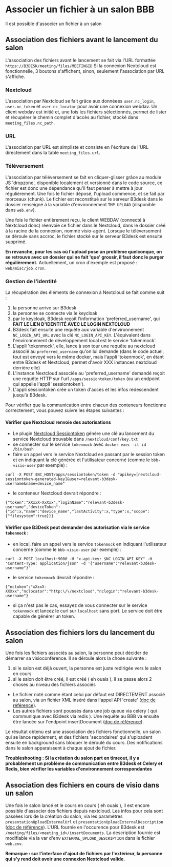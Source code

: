 # Associer un fichier à un salon BBB

Il est possible d'associer un fichier à un salon
## Association des fichiers avant le lancement du salon

L'association des fichiers avant le lancement se fait via l'URL formattée
`https://B3DESK/meeting/files/MEETINGID`
Si la connexion Nextcloud est fonctionnelle, 3 boutons s'affichent, sinon, seulement l'association par URL s'affiche.

### Nextcloud
L'association par Nextcloud se fait grâce aux donnéees `user.nc_login`, `user.nc_token` et `user.nc_locator` pour avoir une connexion webdav.
Un client webdav est initié et, une fois les fichiers sélectionnés, permet de lister et récupérer le chemin complet d'accès au fichier, stocké dans `meeting_files.nc_path`.

### URL
L'association par URL est simpliste et consiste en l'écriture de l'URL directement dans la table `meeting_files.url`.

### Téléversement
L'association par téléversement se fait en cliquer-glisser grâce au module JS 'dropzone', disponible localement et versionné dans le code source, ce fichier est donc une dépendance qu'il faut penser à mettre à jour régulièrement.
Une fois le fichier déposé, l'upload commence, et se fait par morceaux (chunk).
Le fichier est reconstitué sur le serveur B3desk dans le dossier renseigné à la variable d'environnement `TMP_UPLOAD` (disponible dans `web.env`).

Une fois le fichier entièrement reçu, le client WEBDAV (connecté à Nextcloud donc) réenvoie ce fichier dans le Nextcloud, dans le dossier créé à la racine de la connexion, nommé visio-agent.
Lorsque le téléversement se déroule sans accroc, le fichier stocké sur le serveur B3desk est ensuite supprimé.

**En revanche, pour les cas où l'upload pose un problème quelconque, on se retrouve avec un dossier qui ne fait 'que' grossir, il faut donc le purger régulièrement.**
Actuellement, un cron d'exemple est proposé : `web/misc/job.cron`.

### Gestion de l'identité

La récupération des éléments de connexion à Nextcloud se fait comme suit :

1. la personne arrive sur B3desk
2. la personne se connecte via le keycloak
3. par le keycloak, B3desk reçoit l'information 'preferred_username', qui **FAIT LE LIEN D'IDENTITÉ AVEC LE LOGIN NEXTCLOUD**
4. B3desk fait ensuite une requête aux variable d'environnement `NC_LOGIN_API_URL` avec la clé `NC_LOGIN_API_KEY`. L'équivalent dans l'environnement de développement local est le service 'tokenmock'.
5. L'appli 'tokenmock', elle, lance à son tour une requête au nextcloud associé au `preferred_username` qu'on lui demande (dans le code actuel, tout est envoyé vers le même docker, mais l'appli 'tokenmock', en étant entre B3desk et Nextcloud, permet d'avoir XXX instances nextcloud derrière elle)
6. L'instance Nextcloud associée au 'preferred_username' demandé reçoit une requête HTTP sur l'url `/apps/sessiontoken/token` (ou un endpoint qui appelle l'appli 'sessiontoken').
7. L'appli sessiontoken crée un token d'accès et les infos redescendent jusqu'à B3desk.

Pour vérifier que la communication entre chacun des conteneurs fonctionne correctement, vous pouvez suivre les étapes suivantes :

#### Vérifier que Nextcloud renvoie des autorisations

- Le plugin [Nextcloud Sessiontoken](https://gitlab.octopuce.fr/octopuce-public/nextcloud-sessiontoken) génère une clé au lancement du service Nextcloud trouvable dans `/nextcloud/conf/key.txt`
- se connecter sur le service `tokenmock` avec `docker exec -it id /bin/bash`
- faire un appel vers le service Nextcloud en passant par le session token et en indiquant la clé générée et l'utilisateur concerné (comme le `bbb-visio-user` par exemple) :
```
curl -X POST $NC_HOST/apps/sessiontoken/token -d "apikey=[nextcloud-sessiontoken-generated-key]&user=relevant-b3desk-username&name=device_name"
```
- le conteneur Nextcloud devrait répondre :
```
{"token":"XXxxX-XxXxx","loginName":"relevant-b3desk-username","deviceToken":{"id":x,"name":"device_name","lastActivity":x,"type":x,"scope":{"filesystem":true}}}
```

#### Vérifier que B3Desk peut demander des autorisation via le service `tokenmock` :

- en local, faire un appel vers le service `tokenmock` en indiquant l'utilisateur concerné (comme le `bbb-visio-user` par exemple) :
```
curl -X POST localhost:9000 -H "x-api-key: $NC_LOGIN_API_KEY" -H 'Content-Type: application/json' -d '{"username":"relevant-b3desk-username"}'
```
- le service `tokenmock` devrait répondre :
```
{"nctoken":"xXxxX-XXXxx","nclocator":"http:\/\/nextcloud","nclogin":"relevant-b3desk-username"}
```
- si ça n'est pas le cas, essayez de vous connecter sur le service `tokenmock` et lancez le curl sur `localhost` sans port. Le service doit être capable de générer un token.

## Association des fichiers lors du lancement du salon

Une fois les fichiers associés au salon, la personne peut décider de démarrer sa visioconférence.
Il se déroule alors la chose suivante :

1. si le salon est déjà ouvert, la personne est juste redirigée vers le salon en cours
2. si le salon doit être créé, il est créé ( eh ouais ), il se passe alors 2 choses au niveau des fichiers associés
  - Le fichier noté comme étant celui par défaut est DIRECTEMENT associé au salon, via un fichier XML inséré dans l'appel API 'create' ([doc de référence](https://docs.bigbluebutton.org/development/api#pre-upload-slides)).
  - Les autres fichiers sont poussés dans une job queue via celery ( qui communique avec B3desk via redis ). Une requête au BBB va ensuite être lancée sur l'endpoint insertDocument ([doc de référence](https://docs.bigbluebutton.org/development/api#insertdocument)).

 Le résultat obtenu est une association des fichiers fonctionnelle, un salon qui se lance rapidement, et des fichiers 'secondaires' qui s'uploadent ensuite en background sans bloquer le déroulé du cours. Des notifications dans le salon apparaissent à chaque ajout de fichier.

**Troubleshooting : Si la création du salon part en timeout, il y a probablement un problème de communication entre B3desk et Celery et Redis, bien vérifier les variables d'environnement correspondantes**

## Association des fichiers en cours de visio dans un salon

Une fois le salon lancé et le cours en cours ( eh ouais ), il est encore possible d'associer des fichiers depuis nextcloud.
Les infos pour cela sont passées lors de la création du salon, via les paramètres `presentationUploadExternalUrl` et `presentationUploadExternalDescription`
([doc de référence](https://docs.bigbluebutton.org/development/api#upload-slides-from-external-application-to-a-live-bigbluebutton-session)).
L'URL fournie en l'occurence pour B3desk est `/meeting/files/<meeting_id>/insertDocuments`.
La description fournie est modifiable via la var d'env `EXTERNAL_UPLOAD_DESCRIPTION` dans le fichier `web.env`.

**Remarque : sur l'interface d'ajout de fichiers par l'extérieur, la personne qui s'y rend doit avoir une connexion Nextcloud valide.**
